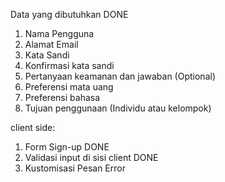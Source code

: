 Data yang dibutuhkan DONE
1. Nama Pengguna
2. Alamat Email
3. Kata Sandi
4. Konfirmasi kata sandi
5. Pertanyaan keamanan dan jawaban (Optional)
6. Preferensi mata uang 
7. Preferensi bahasa
8. Tujuan penggunaan (Individu atau kelompok)


client side:

1. Form Sign-up DONE
2. Validasi input di sisi client DONE
3. Kustomisasi Pesan Error
